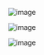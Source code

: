 

![image](https://github.com/user-attachments/assets/277f9de8-8f12-4c3e-a480-0295c634e953)




![image](https://github.com/user-attachments/assets/01195bad-c374-454d-8d85-cc5a9382ade5)



![image](https://github.com/user-attachments/assets/ba6c384f-818c-45e3-95d9-5fd7158d53ab)
